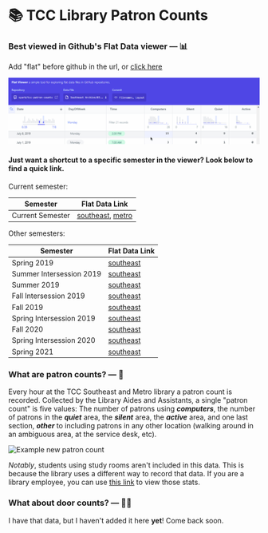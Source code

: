 # 📚 TCC Library Patron Counts

### Best viewed in Github's Flat Data viewer — 📊 
Add "flat" before github in the url, or [click here](https://flatgithub.com/syarb/tcc-patron-counts)

![Flat data viewer preview](flat-data-preview.gif)

#### Just want a shortcut to a specific semester in the viewer? Look below to find a quick link.
Current semester:

Semester | Flat Data Link
-------- | ---------
Current Semester | [southeast](https://flatgithub.com/syarb/tcc-patron-counts?filename=Current%20Semester%20-%20Southeast.csv), [metro](https://flatgithub.com/syarb/tcc-patron-counts?filename=Current%20Semester%20-%20Metro.csv)

Other semesters:

Semester | Flat Data Link
-------- | ---------
Spring 2019 | [southeast](https://flatgithub.com/syarb/tcc-patron-counts?filename=Southeast%20Archive%2F01.%202019%20Spring.csv)
Summer Intersession 2019 | [southeast](https://flatgithub.com/syarb/tcc-patron-counts?filename=Southeast%20Archive%2F02.%202019%20Summer%20Intersession.csv)
Summer 2019 | [southeast](https://flatgithub.com/syarb/tcc-patron-counts?filename=Southeast%20Archive%2F03.%202019%20Summer.csv)
Fall Intersession 2019 | [southeast](https://flatgithub.com/syarb/tcc-patron-counts?filename=Southeast%20Archive%2F04.%202019%20Fall%20Intersession.csv)
Fall 2019 | [southeast](https://flatgithub.com/syarb/tcc-patron-counts?filename=Southeast%20Archive%2F05.%202019%20Fall.csv)
Spring Intersession 2019 | [southeast](https://flatgithub.com/syarb/tcc-patron-counts?filename=Southeast%20Archive%2F06.%202019%20Spring%20Intersession.csv)
Fall 2020 | [southeast](https://flatgithub.com/syarb/tcc-patron-counts?filename=Southeast%20Archive%2F09.%202020%20Fall.csv)
Spring Intersession 2020 | [southeast](https://flatgithub.com/syarb/tcc-patron-counts?filename=Southeast%20Archive%2F10.%202020%20Spring%20Intersession.csv)
Spring 2021 | [southeast](https://flatgithub.com/syarb/tcc-patron-counts?filename=Southeast%20Archive%2F11.%202021%20Spring.csv)

### What are patron counts? — 🤔 

Every hour at the TCC Southeast and Metro library a patron count is recorded.   Collected by the Library Aides and Assistants, a single "patron count" is five values: The number of patrons using ***computers***, the number of patrons in the ***quiet*** area, the ***silent*** area, the ***active*** area, and one last section, ***other*** to including patrons in any other location (walking around in an ambiguous area, at the service desk, etc).

![Example new patron count](https://i.imgur.com/7oa03oK.png)

*Notably*, students using study rooms aren't included in this data. This is because the library uses a different way to record that data. If you are a library employee, you can use [this link](https://libcal.library.tulsacc.edu/admin/spaces/stats) to view those stats.

### What about door counts? — 🙋‍♀️
I have that data, but I haven't added it here **yet**! Come back soon.